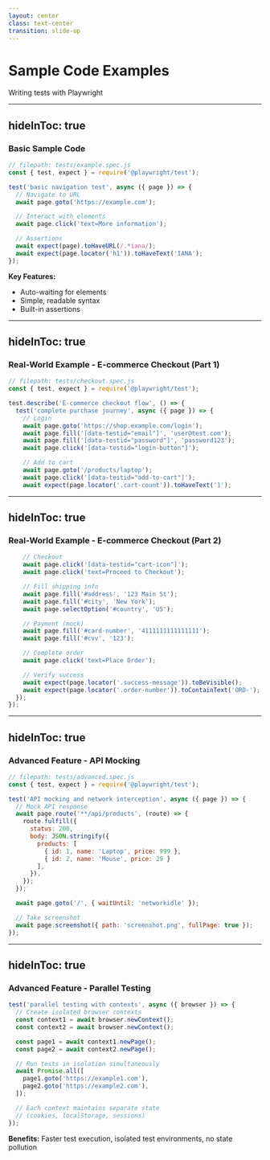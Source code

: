 ```yaml
---
layout: center
class: text-center
transition: slide-up
---
```


# Sample Code Examples

Writing tests with Playwright

---
hideInToc: true
---

### Basic Sample Code

```javascript
// filepath: tests/example.spec.js
const { test, expect } = require('@playwright/test');

test('basic navigation test', async ({ page }) => {
  // Navigate to URL
  await page.goto('https://example.com');

  // Interact with elements
  await page.click('text=More information');

  // Assertions
  await expect(page).toHaveURL(/.*iana/);
  await expect(page.locator('h1')).toHaveText('IANA');
});
```

<v-click>

**Key Features:**
- Auto-waiting for elements
- Simple, readable syntax
- Built-in assertions

</v-click>

---
hideInToc: true
---

### Real-World Example - E-commerce Checkout (Part 1)

```javascript
// filepath: tests/checkout.spec.js
const { test, expect } = require('@playwright/test');

test.describe('E-commerce checkout flow', () => {
  test('complete purchase journey', async ({ page }) => {
    // Login
    await page.goto('https://shop.example.com/login');
    await page.fill('[data-testid="email"]', 'user@test.com');
    await page.fill('[data-testid="password"]', 'password123');
    await page.click('[data-testid="login-button"]');

    // Add to cart
    await page.goto('/products/laptop');
    await page.click('[data-testid="add-to-cart"]');
    await expect(page.locator('.cart-count')).toHaveText('1');
```

---
hideInToc: true
---

### Real-World Example - E-commerce Checkout (Part 2)

```javascript
    // Checkout
    await page.click('[data-testid="cart-icon"]');
    await page.click('text=Proceed to Checkout');

    // Fill shipping info
    await page.fill('#address', '123 Main St');
    await page.fill('#city', 'New York');
    await page.selectOption('#country', 'US');

    // Payment (mock)
    await page.fill('#card-number', '4111111111111111');
    await page.fill('#cvv', '123');

    // Complete order
    await page.click('text=Place Order');

    // Verify success
    await expect(page.locator('.success-message')).toBeVisible();
    await expect(page.locator('.order-number')).toContainText('ORD-');
  });
});
```

---
hideInToc: true
---

### Advanced Feature - API Mocking

```javascript
// filepath: tests/advanced.spec.js
const { test, expect } = require('@playwright/test');

test('API mocking and network interception', async ({ page }) => {
  // Mock API response
  await page.route('**/api/products', (route) => {
    route.fulfill({
      status: 200,
      body: JSON.stringify({
        products: [
          { id: 1, name: 'Laptop', price: 999 },
          { id: 2, name: 'Mouse', price: 29 }
        ],
      }),
    });
  });

  await page.goto('/', { waitUntil: 'networkidle' });

  // Take screenshot
  await page.screenshot({ path: 'screenshot.png', fullPage: true });
});
```

---
hideInToc: true
---

### Advanced Feature - Parallel Testing

```javascript
test('parallel testing with contexts', async ({ browser }) => {
  // Create isolated browser contexts
  const context1 = await browser.newContext();
  const context2 = await browser.newContext();

  const page1 = await context1.newPage();
  const page2 = await context2.newPage();

  // Run tests in isolation simultaneously
  await Promise.all([
    page1.goto('https://example1.com'),
    page2.goto('https://example2.com'),
  ]);

  // Each context maintains separate state
  // (cookies, localStorage, sessions)
});
```

<v-click>

**Benefits:** Faster test execution, isolated test environments, no state pollution

</v-click>